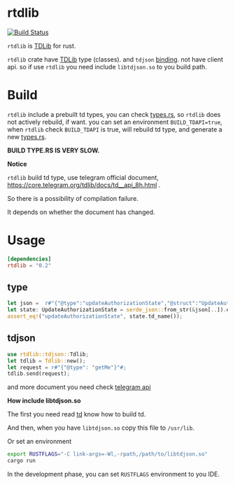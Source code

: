 rtdlib
===

[![Build Status](https://api.travis-ci.org/fewensa/rtdlib.svg)](https://travis-ci.org/fewensa/rtdlib/)


`rtdlib` is [TDLib](https://github.com/tdlib/td) for rust.

`rtdlib` crate have [TDLib](https://github.com/tdlib/td) type (classes). and `tdjson` [binding](./src/tdjson.rs). not have client api. so if use `rtdlib` you need include `libtdjson.so` to you build path.



# Build

`rtdlib` include a prebuilt td types, you can check [types.rs](./src/types.rs), so `rtdlib` does not actively rebuild, if want. you can set an environment `BUILD_TDAPI=true`, when `rtdlib` check `BUILD_TDAPI` is true, will rebuild td type, and generate a new [types.rs](./src/types.rs).

**BUILD TYPE.RS IS VERY SLOW.**

**Notice**

`rtdlib` build td type, use telegram official document, https://core.telegram.org/tdlib/docs/td__api_8h.html .

So there is a possibility of compilation failure.

It depends on whether the document has changed.


# Usage

```toml
[dependencies]
rtdlib = "0.2"
```


## type

```rust
let json =  r#"{"@type":"updateAuthorizationState","@struct":"UpdateAuthorizationState","authorization_state":{"@type":"authorizationStateWaitTdlibParameters","@struct":"AuthorizationStateWaitTdlibParameters"}}"#;
let state: UpdateAuthorizationState = serde_json::from_str(&json[..]).expect("Json fail");
assert_eq!("updateAuthorizationState", state.td_name());
```

## tdjson

```rust
use rtdlib::tdjson::Tdlib;
let tdlib = Tdlib::new();
let request = r#"{"@type": "getMe"}"#;
tdlib.send(request);
```

and more document you need check [telegram api](https://core.telegram.org/api)

**How include libtdjson.so**

The first you need read [td](https://github.com/tdlib/td#building) know how to build td.

And then, when you have `libtdjson.so` copy this file to `/usr/lib`.

Or set an environment

```bash
export RUSTFLAGS="-C link-args=-Wl,-rpath,/path/to/libtdjson.so"
cargo run
```

In the development phase, you can set `RUSTFLAGS` environment to you IDE.


